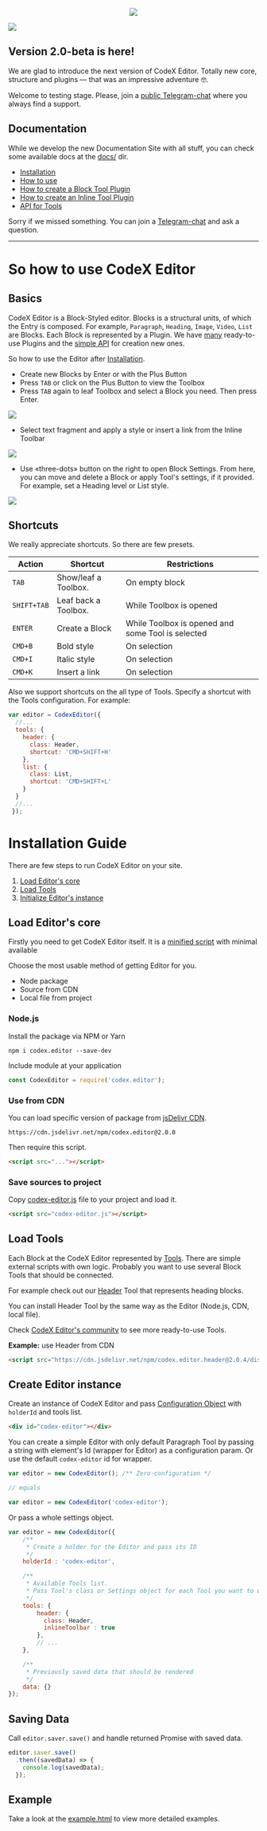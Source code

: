 <p align="center"><img src="https://capella.pics/3c0b525b-50d9-4720-8aad-9148114cfa6e.jpg"></p>

[![](https://flat.badgen.net/npm/v/codex.editor?icon=npm)](https://www.npmjs.com/package/codex.editor)

## Version 2.0-beta is here!

We are glad to introduce the next version of CodeX Editor. Totally new core, structure and plugins — that was an impressive adventure 🤓.

Welcome to testing stage. Please, join a [public Telegram-chat](//t.me/codex_editor) where you always find a support.

## Documentation

While we develop the new Documentation Site with all stuff, you can check some available docs at the [docs/](docs/) dir.

- [Installation](docs/installation.md)
- [How to use](docs/usage.md)
- [How to create a Block Tool Plugin](docs/tools.md)
- [How to create an Inline Tool Plugin](docs/tools-inline.md)
- [API for Tools](src/components/interfaces/api.ts)

Sorry if we missed something. You can join a [Telegram-chat](//t.me/codex_editor) and ask a question.

---

# So how to use CodeX Editor

## Basics

CodeX Editor is a Block-Styled editor. Blocks is a structural units, of which the Entry is composed. 
For example, `Paragraph`, `Heading`, `Image`, `Video`, `List` are Blocks. Each Block is represented by a Plugin. 
We have [many](http://github.com/codex-editor) ready-to-use Plugins and the [simple API](docs/tools.md) for creation new ones.

So how to use the Editor after [Installation](docs/installation.md).

- Create new Blocks by Enter or with the Plus Button
- Press `TAB` or click on the Plus Button to view the Toolbox
- Press `TAB` again to leaf Toolbox and select a Block you need. Then press Enter.


 ![](https://github.com/codex-editor/list/raw/master/assets/example.gif)
 
- Select text fragment and apply a style or insert a link from the Inline Toolbar

![](https://capella.pics/7ccbcfcd-1c49-4674-bea7-71021468a1bd.jpg)

- Use «three-dots» button on the right to open Block Settings. From here, you can move and delete a Block 
or apply Tool's settings, if it provided. For example, set a Heading level or List style.

![](https://capella.pics/01a55381-46cd-47c7-b92e-34765434f2ca.jpg)    

## Shortcuts

We really appreciate shortcuts. So there are few presets. 

Action | Shortcut | Restrictions
-- | -- | --
`TAB` | Show/leaf a Toolbox. | On empty block
`SHIFT+TAB` | Leaf back a Toolbox. | While Toolbox is opened
`ENTER` | Create a Block | While Toolbox is opened and some Tool is selected
`CMD+B` | Bold style | On selection
`CMD+I` | Italic style | On selection
`CMD+K` | Insert a link | On selection
 
Also we support shortcuts on the all type of Tools. Specify a shortcut with the Tools configuration. For example:

```js
var editor = CodexEditor({
  //...
  tools: {
    header: {
      class: Header,
      shortcut: 'CMD+SHIFT+H'
    },
    list: {
      class: List,
      shortcut: 'CMD+SHIFT+L'
    }
  }
  //...
 });

```


# Installation Guide

There are few steps to run CodeX Editor on your site.

1. [Load Editor's core](#load-editors-core)
2. [Load Tools](#load-tools)
3. [Initialize Editor's instance](#create-editor-instance)

## Load Editor's core

Firstly you need to get CodeX Editor itself. It is a [minified script](build/codex-editor.js) with minimal available  

Choose the most usable method of getting Editor for you.

- Node package
- Source from CDN
- Local file from project

### Node.js

Install the package via NPM or Yarn

```shell
npm i codex.editor --save-dev
```

Include module at your application 

```javascript
const CodexEditor = require('codex.editor');
```

### Use from CDN

You can load specific version of package from [jsDelivr CDN](https://www.jsdelivr.com/package/npm/codex.editor).

`https://cdn.jsdelivr.net/npm/codex.editor@2.0.0`

Then require this script.

```html
<script src="..."></script>
```

### Save sources to project

Copy [codex-editor.js](build/codex-editor.js) file to your project and load it.

```html
<script src="codex-editor.js"></script>
```

## Load Tools

Each Block at the CodeX Editor represented by [Tools](docs/tools.md). There are simple external scripts with own logic. Probably you want to use several Block Tools that should be connected.

For example check out our [Header](https://github.com/codex-editor/header) Tool that represents heading blocks.

You can install Header Tool by the same way as the Editor (Node.js, CDN, local file).

Check [CodeX Editor's community](https://github.com/codex-editor) to see more ready-to-use Tools.

**Example:** use Header from CDN

```html
<script src="https://cdn.jsdelivr.net/npm/codex.editor.header@2.0.4/dist/bundle.js"></script>
```

## Create Editor instance

Create an instance of CodeX Editor and pass [Configuration Object](src/components/interfaces/editor-config.ts) with `holderId` and tools list. 

```html
<div id="codex-editor"></div>
```

You can create a simple Editor with only default Paragraph Tool by passing a string with element's Id (wrapper for Editor) as a configuration param. Or use the default `codex-editor` id for wrapper.

```javascript
var editor = new CodexEditor(); /** Zero-configuration */

// equals

var editor = new CodexEditor('codex-editor');
````

Or pass a whole settings object.

```javascript
var editor = new CodexEditor({
    /**
     * Create a holder for the Editor and pass its ID
     */
    holderId : 'codex-editor',

    /**
     * Available Tools list.
     * Pass Tool's class or Settings object for each Tool you want to use
     */
    tools: {
        header: {
          class: Header,
          inlineToolbar : true
        },
        // ...
    },

    /**
     * Previously saved data that should be rendered
     */
    data: {}
});
```

## Saving Data

Call `editor.saver.save()` and handle returned Promise with saved data.

```javascript
editor.saver.save()
  .then((savedData) => {
    console.log(savedData);
  });
```  

## Example

Take a look at the [example.html](example/example.html) to view more detailed examples.




